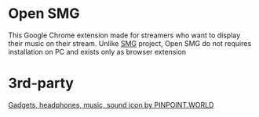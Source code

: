 # Open SMG

This Google Chrome extension made for streamers who want to display their music on their stream.
Unlike [SMG](https://smgmusicdisplay.com/) project, Open SMG do not requires installation on PC and exists only as browser extension 

# 3rd-party

[Gadgets, headphones, music, sound icon by PINPOINT.WORLD](https://www.iconfinder.com/icons/2315962/gadgets_headphones_music_sound_icon)
